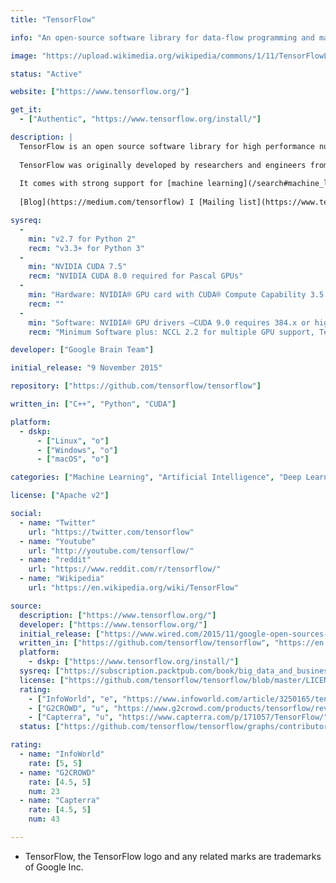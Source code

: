 ```yaml
---
title: "TensorFlow"

info: "An open-source software library for data-flow programming and machine learning applications such as neural networks"

image: "https://upload.wikimedia.org/wikipedia/commons/1/11/TensorFlowLogo.svg"

status: "Active"

website: ["https://www.tensorflow.org/"]

get_it:
  - ["Authentic", "https://www.tensorflow.org/install/"]

description: |
  TensorFlow is an open source software library for high performance numerical computation. Its flexible architecture allows easy deployment of computation across a variety of platforms (CPUs, GPUs, TPUs), and from desktops to clusters of servers to mobile and edge devices.
  
  TensorFlow was originally developed by researchers and engineers from the Google Brain team within Google’s AI organization.
  
  It comes with strong support for [machine learning](/search#machine_learning) and [deep learning](/search#deep_learning) and the flexible numerical computation core is used across many other scientific domains.
  
  [Blog](https://medium.com/tensorflow) I [Mailing list](https://www.tensorflow.org/community/lists) I [Stack Overflow](https://stackoverflow.com/questions/tagged/tensorflow) I [Tutorials](https://www.tensorflow.org/tutorials/) I [FAQ](https://www.tensorflow.org/guide/faq)

sysreq:
  -
    min: "v2.7 for Python 2"
    recm: "v3.3+ for Python 3"
  -
    min: "NVIDIA CUDA 7.5"
    recm: "NVIDIA CUDA 8.0 required for Pascal GPUs"
  -
    min: "Hardware: NVIDIA® GPU card with CUDA® Compute Capability 3.5 or higher"
    recm: ""
  -
    min: "Software: NVIDIA® GPU drivers —CUDA 9.0 requires 384.x or higher, CUDA® Toolkit —TensorFlow supports CUDA 9.0, CUPTI ships with the CUDA Toolkit, cuDNN SDK (>= 7.2)"
    recm: "Minimum Software plus: NCCL 2.2 for multiple GPU support, TensorRT 4.0 to improve latency and throughput for inference on some models"

developer: ["Google Brain Team"]

initial_release: "9 November 2015"

repository: ["https://github.com/tensorflow/tensorflow"]

written_in: ["C++", "Python", "CUDA"]

platform:
  - dskp:
      - ["Linux", "o"]
      - ["Windows", "o"]
      - ["macOS", "o"]

categories: ["Machine Learning", "Artificial Intelligence", "Deep Learning", "Framework"]

license: ["Apache v2"]

social:
  - name: "Twitter"
    url: "https://twitter.com/tensorflow"
  - name: "Youtube"
    url: "http://youtube.com/tensorflow/"
  - name: "reddit"
    url: "https://www.reddit.com/r/tensorflow/"
  - name: "Wikipedia"
    url: "https://en.wikipedia.org/wiki/TensorFlow"

source:
  description: ["https://www.tensorflow.org/"]
  developer: ["https://www.tensorflow.org/"]
  initial_release: ["https://www.wired.com/2015/11/google-open-sources-its-artificial-intelligence-engine/"]
  written_in: ["https://github.com/tensorflow/tensorflow", "https://en.wikipedia.org/w/index.php?title=TensorFlow&oldid=878912059"]
  platform:
    - dskp: ["https://www.tensorflow.org/install/"]
  sysreq: ["https://subscription.packtpub.com/book/big_data_and_business_intelligence/9781786469786/2/ch02lvl1sec18/requirements-for-running-tensorflow-with-gpu-from-nvidia", "https://www.tensorflow.org/install/gpu"]
  license: ["https://github.com/tensorflow/tensorflow/blob/master/LICENSE"]
  rating:
    - ["InfoWorld", "e", "https://www.infoworld.com/article/3250165/tensorflow/tensorflow-review-the-best-deep-learning-library-gets-better.html"]
    - ["G2CROWD", "u", "https://www.g2crowd.com/products/tensorflow/reviews"]
    - ["Capterra", "u", "https://www.capterra.com/p/171057/TensorFlow/"]
  status: ["https://github.com/tensorflow/tensorflow/graphs/contributors", "https://medium.com/tensorflow"]

rating:
  - name: "InfoWorld"
    rate: [5, 5]
  - name: "G2CROWD"
    rate: [4.5, 5]
    num: 23
  - name: "Capterra"
    rate: [4.5, 5]
    num: 43

---
```

  * TensorFlow, the TensorFlow logo and any related marks are trademarks of Google Inc.